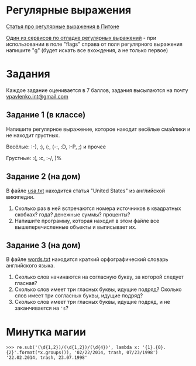 Регулярные выражения
====================

[Статья про регулярные выражения в Питоне](http://blog.dzinko.org/2011/03/python.html)

[Один из сервисов по отладке регулярных выражений](http://regex101.com/#python) - при использовании в поле "flags" справа от поля регулярного выражения напишите "g" (будет искать все вхождения, а не только первое)


Задания
=======

Каждое задание оценивается в 7 баллов, задания высылаются на почту [vpavlenko.int@gmail.com](mailto:vpavlenko.int@gmail.com)


Задание 1 (в классе)
--------------------

Напишите регулярное выражение, которое находит весёлые смайлики и не находит грустных.

Весёлые: :-), :), (:, (-:, :D, :-P, ;) и прочее

Грустные: :(, :c, :-/, )%


Задание 2 (на дом)
------------------

В файле [usa.txt](usa.txt) находится статья "United States" из английской википедии.

1. Сколько раз в ней встречаются номера источников в квадратных скобках? года? денежные суммы? проценты?
2. Напишите программу, которая находит в этом файле все вышеперечисленные объекты и выписывает их.


Задание 3 (на дом)
------------------

В файле [words.txt](words.txt) находится краткий орфографический словарь английского языка.

1. Сколько слов начинаются на согласную букву, за которой следует гласная?
2. Сколько слов имеет три гласных буквы, идущие подряд? Сколько слов имеет три согласных буквы, идущие подряд?
3. Сколько слов имеет три гласных буквы, идущие подряд, и не заканчивается на `'s`?

Минутка магии
=============

    >>> re.sub('(\d{1,2})/(\d{1,2})/(\d{4})', lambda x: '{1}.{0}.{2}'.format(*x.groups()), '02/22/2014, trash, 07/23/1998') 
    '22.02.2014, trash, 23.07.1998'
